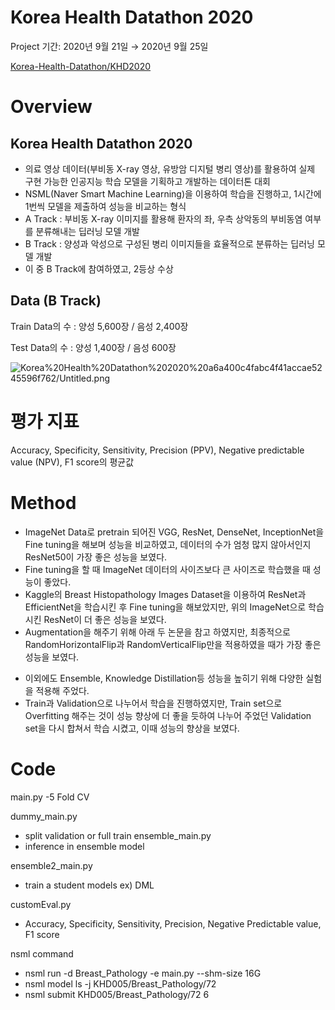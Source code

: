 # Korea Health Datathon 2020

Project 기간: 2020년 9월 21일 → 2020년 9월 25일

[Korea-Health-Datathon/KHD2020](https://github.com/Korea-Health-Datathon/KHD2020)

# Overview

## Korea Health Datathon 2020

- 의료 영상 데이터(부비동 X-ray 영상, 유방암 디지털 병리 영상)를 활용하여 실제 구현 가능한 인공지능 학습 모델을 기획하고 개발하는 데이터톤 대회
- NSML(Naver Smart Machine Learning)을 이용하여 학습을 진행하고, 1시간에 1번씩 모델을 제출하여 성능을 비교하는 형식
- A Track : 부비동 X-ray 이미지를 활용해 환자의 좌, 우측 상악동의 부비동염 여부를 분류해내는 딥러닝 모델 개발
- B Track : 양성과 악성으로 구성된 병리 이미지들을 효율적으로 분류하는 딥러닝 모델 개발
- 이 중 B Track에 참여하였고, 2등상 수상

## Data (B Track)

Train Data의 수 : 양성 5,600장 / 음성 2,400장

Test Data의 수 : 양성 1,400장 / 음성 600장

![Korea%20Health%20Datathon%202020%20a6a400c4fabc4f41accae5245596f762/Untitled.png](image/Untitled.png)

# 평가 지표

Accuracy, Specificity, Sensitivity, Precision (PPV), Negative predictable value (NPV), F1 score의 평균값

# Method

- ImageNet Data로 pretrain 되어진 VGG, ResNet, DenseNet, InceptionNet을 Fine tuning을 해보며 성능을 비교하였고, 데이터의 수가 엄청 많지 않아서인지 ResNet50이 가장 좋은 성능을 보였다.
- Fine tuning을 할 때 ImageNet 데이터의 사이즈보다 큰 사이즈로 학습했을 때 성능이 좋았다.
- Kaggle의 Breast Histopathology Images Dataset을 이용하여 ResNet과 EfficientNet을 학습시킨 후 Fine tuning을 해보았지만, 위의 ImageNet으로 학습시킨 ResNet이 더 좋은 성능을 보였다.
- Augmentation을 해주기 위해 아래 두 논문을 참고 하였지만, 최종적으로 RandomHorizontalFlip과 RandomVerticalFlip만을 적용하였을 때가 가장 좋은 성능을 보였다.

[](https://arxiv.org/pdf/2007.05008.pdf)

[](https://arxiv.org/pdf/1902.06543.pdf)

- 이외에도 Ensemble, Knowledge Distillation등 성능을 높히기 위해 다양한 실험을 적용해 주었다.
- Train과 Validation으로 나누어서 학습을 진행하였지만, Train set으로 Overfitting 해주는 것이 성능 향상에 더 좋을 듯하여 나누어 주었던 Validation set을 다시 합쳐서 학습 시켰고, 이때 성능의 향상을 보였다.

# Code

main.py
-5 Fold CV

dummy_main.py
- split validation or full train
ensemble_main.py
- inference in ensemble model

ensemble2_main.py
- train a student models
ex) DML

customEval.py
- Accuracy, Specificity, Sensitivity, Precision, Negative Predictable value, F1 score

nsml command
- nsml run -d Breast_Pathology -e main.py --shm-size 16G
- nsml model ls -j KHD005/Breast_Pathology/72
- nsml submit KHD005/Breast_Pathology/72 6
